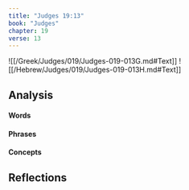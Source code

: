 ```yaml
---
title: "Judges 19:13"
book: "Judges"
chapter: 19
verse: 13
---
```

![[/Greek/Judges/019/Judges-019-013G.md#Text]]
![[/Hebrew/Judges/019/Judges-019-013H.md#Text]]

## Analysis

#### Words

#### Phrases

#### Concepts

## Reflections
